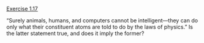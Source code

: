 [Exercise 1.17](ex_17/)

“Surely animals, humans, and computers cannot be intelligent—they can do
only what their constituent atoms are told to do by the laws of
physics.” Is the latter statement true, and does it imply the former?
